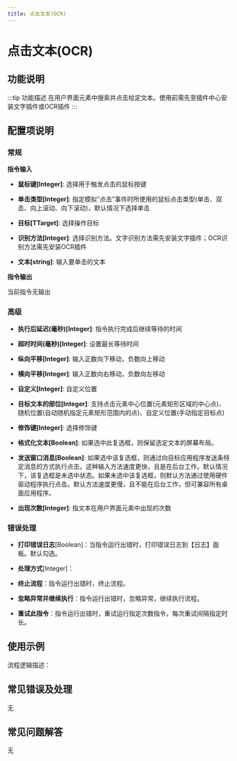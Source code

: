 ```yaml
---
title: 点击文本(OCR)
---
```


# 点击文本(OCR)

## 功能说明

:::tip 功能描述
在用户界面元素中搜索并点击给定文本。使用前需先至插件中心安装文字插件或OCR插件
:::

## 配置项说明

### 常规

**指令输入**

- **鼠标键[Integer]**: 选择用于触发点击的鼠标按键

- **单击类型[Integer]**: 指定模拟”点击”事件时所使用的鼠标点击类型(单击、双击、向上滚动、向下滚动)，默认情况下选择单击

- **目标[TTarget]**: 选择操作目标

- **识别方法[Integer]**: 选择识别方法。文字识别方法需先安装文字插件；OCR识别方法需先安装OCR插件

- **文本[string]**: 输入要单击的文本


**指令输出**

当前指令无输出

### 高级

- **执行后延迟(毫秒)[Integer]**: 指令执行完成后继续等待的时间

- **超时时间(毫秒)[Integer]**: 设置最长等待时间

- **纵向平移[Integer]**: 输入正数向下移动，负数向上移动

- **横向平移[Integer]**: 输入正数向右移动，负数向左移动

- **自定义[Integer]**: 自定义位置

- **目标文本的部位[Integer]**: 支持点击元素中心位置(元素矩形区域的中心点)、随机位置(自动随机指定元素矩形范围内的点)、自定义位置(手动指定目标点)

- **修饰键[Integer]**: 选择修饰键

- **格式化文本[Boolean]**: 如果选中此复选框，则保留选定文本的屏幕布局。

- **发送窗口消息[Boolean]**: 如果选中该复选框，则通过向目标应用程序发送条特定消息的方式执行点击。这种输入方法速度更快，且是在后台工作。默认情况下，该复选框是未选中状态。如果未选中该复选框，则默认方法通过使用硬件驱动程序执行点击。默认方法速度更慢，且不能在后台工作，但可兼容所有桌面应用程序。

- **出现次数[Integer]**: 指文本在用户界面元素中出现的次数

### 错误处理

- **打印错误日志**[Boolean]：当指令运行出错时，打印错误日志到【日志】面板。默认勾选。

- **处理方式**[Integer]：

 - **终止流程**：指令运行出错时，终止流程。

 - **忽略异常并继续执行**：指令运行出错时，忽略异常，继续执行流程。

 - **重试此指令**：指令运行出错时，重试运行指定次数指令，每次重试间隔指定时长。

## 使用示例

流程逻辑描述：

## 常见错误及处理

无

## 常见问题解答

无


